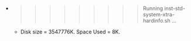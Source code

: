 * >>>>>>>>> Running inst-std-system-xtra-hardinfo.sh ...
  * Disk size = 3547776K. Space Used = 8K.
